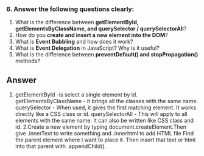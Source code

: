 ### 6. Answer the following questions clearly:

1. What is the difference between **getElementById, getElementsByClassName, and querySelector / querySelectorAll**?
2. How do you **create and insert a new element into the DOM**?
3. What is **Event Bubbling** and how does it work?
4. What is **Event Delegation** in JavaScript? Why is it useful?
5. What is the difference between **preventDefault() and stopPropagation()** methods?

## Answer 
1. getElementById -is select a single element by id. getElementsByClassName - it brings all the classes with the same name. querySelector - When used, it gives the first matching element. It works directly like a CSS class or id. querySelectorAll - This will apply to all elements with the same name. It can also be written like CSS class and id.
2.Create a new element by typing document.createElement.Then give .innerText to write something and .innerhtml to add HTML file Find the parent element where I want to place it. Then insert that text or html into that parent with .appendChild().

